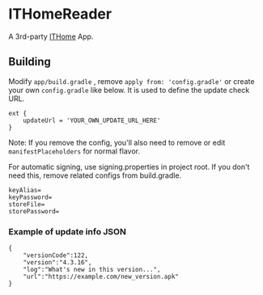 # ITHomeReader

A 3rd-party [ITHome](https://www.ithome.com) App.

## Building

Modify `app/build.gradle` , remove `apply from: 'config.gradle'` or create your own `config.gradle` like below. It is used to define the update check URL.

    ext {
        updateUrl = 'YOUR_OWN_UPDATE_URL_HERE'
    }
    
Note: If you remove the config, you'll also need to remove or edit `manifestPlaceholders` for normal flavor.

For automatic signing, use signing.properties in project root. If you don't need this, remove related configs from build.gradle.

    keyAlias=
    keyPassword=
    storeFile=
    storePassword=

### Example of update info JSON

    {  
        "versionCode":122,
        "version":"4.3.16",
        "log":"What's new in this version...",
        "url":"https://example.com/new_version.apk"
    }
